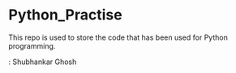 # Python_Practise
This repo is used to store the code that has been used for Python programming.

<Author> : Shubhankar Ghosh